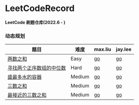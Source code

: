 # LeetCodeRecord
**LeetCode 刷题仓库(2022.6 - )**

### 动态规划
题目 | 难度 |  max.liu | jay.lee
-- |--|--|-- 
[两数之和](https://leetcode.cn/problems/two-sum/)| Easy| [go]() | [go](/twoSum/jayLee.go)
[寻找两个正序数组的中位数](https://leetcode.cn/problems/median-of-two-sorted-arrays/)| Hard| [go]() | [go](/findMedianSortedArrays/jayLee.go)
[盛最多水的容器](https://leetcode.cn/problems/container-with-most-water/)| Medium| [go]() | [go](/maxArea/jayLee.go)
[三数之和](https://leetcode.cn/problems/3sum/)| Medium| [go]() | [go](/threeSum/jayLee.go)
[最接近的三数之和](https://leetcode.cn/problems/3sum-closest/)| Medium| [go]() | [go](/threeSumClosest/jayLee.go)
